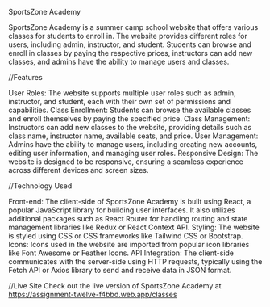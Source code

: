 SportsZone Academy

SportsZone Academy is a summer camp school website that offers various classes for students to enroll in. The website provides different roles for users, including admin, instructor, and student. Students can browse and enroll in classes by paying the respective prices, instructors can add new classes, and admins have the ability to manage users and classes.

//Features

User Roles: The website supports multiple user roles such as admin, instructor, and student, each with their own set of permissions and capabilities.
Class Enrollment: Students can browse the available classes and enroll themselves by paying the specified price.
Class Management: Instructors can add new classes to the website, providing details such as class name, instructor name, available seats, and price.
User Management: Admins have the ability to manage users, including creating new accounts, editing user information, and managing user roles.
Responsive Design: The website is designed to be responsive, ensuring a seamless experience across different devices and screen sizes.



//Technology Used

Front-end: The client-side of SportsZone Academy is built using React, a popular JavaScript library for building user interfaces. It also utilizes additional packages such as React Router for handling routing and state management libraries like Redux or React Context API.
Styling: The website is styled using CSS or CSS frameworks like Tailwind CSS or Bootstrap.
Icons: Icons used in the website are imported from popular icon libraries like Font Awesome or Feather Icons.
API Integration: The client-side communicates with the server-side using HTTP requests, typically using the Fetch API or Axios library to send and receive data in JSON format.


//Live Site
Check out the live version of SportsZone Academy at https://assignment-twelve-f4bbd.web.app/classes